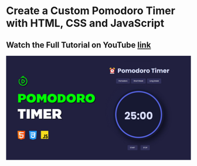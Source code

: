 # Create a Custom Pomodoro Timer with HTML, CSS and JavaScript

## Watch the Full Tutorial on YouTube [link](https://youtu.be/8TQyU83eTGo)

![preview img](preview.jpg)
